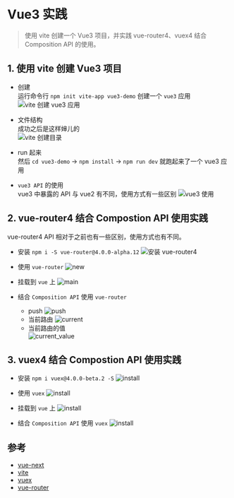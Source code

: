 # Vue3 实践

> 使用 vite 创建一个 Vue3 项目，并实践 vue-router4、vuex4 结合 Composition API 的使用。

## 1. 使用 vite 创建 Vue3 项目

- 创建  
  运行命令行 `npm init vite-app vue3-demo` 创建一个 `vue3` 应用 ![vite 创建 vue3 应用](./images/vue3_demo/vite.jpg)

- 文件结构  
  成功之后是这样婶儿的  
![vite 创建目录](./images/vue3_demo/vite目录.jpg)

- run 起来  
  然后 `cd vue3-demo` -> `npm install` -> `npm run dev` 就跑起来了一个 vue3 应用

- `vue3 API` 的使用  
  vue3 中暴露的 API 与 vue2 有不同，使用方式有一些区别 ![vue3 使用](./images/vue3_demo/vite_main.jpg)

## 2. vue-router4 结合 Compostion API 使用实践

vue-router4 API 相对于之前也有一些区别，使用方式也有不同。

- 安装 `npm i -S vue-router@4.0.0-alpha.12` ![安装 vue-router4](./images/vue3_demo/vue-router.jpg)

- 使用 `vue-router` ![new](./images/vue3_demo/router_new.jpg)

- 挂载到 `vue` 上 ![main](./images/vue3_demo/router_main.jpg)

- 结合 `Composition API` 使用 `vue-router`
  - push ![push](./images/vue3_demo/router_push.jpg)
  - 当前路由 ![current](./images/vue3_demo/router_current.jpg)
  - 当前路由的值  
    ![current_value](./images/vue3_demo/router_current_value.jpg)

## 3. vuex4 结合 Compostion API 使用实践

- 安装 `npm i vuex@4.0.0-beta.2 -S` ![install](./image/../images/vue3_demo/vuex-i.jpg)

- 使用 `vuex` ![install](./image/../images/vue3_demo/vuex-store.jpg)

- 挂载到 `vue` 上 ![install](./image/../images/vue3_demo/vuex-main.jpg)

- 结合 `Composition API` 使用 `vuex` ![install](./image/../images/vue3_demo/vuex-use.jpg)

## 参考
- [vue-next](https://github.com/vuejs/vue-next)  
- [vite](https://github.com/vitejs/vite)  
- [vuex](https://github.com/vuejs/vuex/tree/4.0)  
- [vue-router](https://github.com/vuejs/vue-router-next)